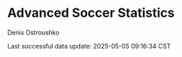 # Advanced Soccer Statistics
Denis Ostroushko

<!-- gfm -->

Last successful data update: 2025-05-05 09:16:34 CST

